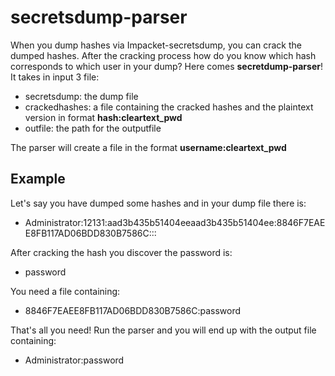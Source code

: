# secretsdump-parser
When you dump hashes via Impacket-secretsdump, you can crack the dumped hashes.
After the cracking process how do you know which hash corresponds to which user in your dump? Here comes **secretdump-parser**! 
It takes in input 3 file:

  * secretsdump: the dump file
  * crackedhashes: a file containing the cracked hashes and the plaintext version in format **hash:cleartext_pwd**
  * outfile: the path for the outputfile

The parser will create a file in the format **username:cleartext_pwd**

## Example ##

Let's say you have dumped some hashes and in your dump file there is:

  * Administrator:12131:aad3b435b51404eeaad3b435b51404ee:8846F7EAEE8FB117AD06BDD830B7586C:::


After cracking the hash you discover the password is:

  * password
  
  
You need a file containing:

  * 8846F7EAEE8FB117AD06BDD830B7586C:password
  
That's all you need! Run the parser and you will end up with the output file containing:
 
  * Administrator:password

